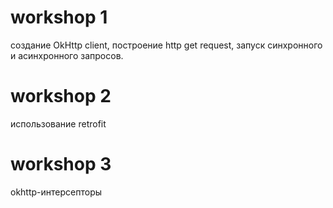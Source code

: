 # workshop 1
создание OkHttp client, построение http get request, запуск синхронного и асинхронного запросов.
 
# workshop 2
использование retrofit

# workshop 3
okhttp-интерсепторы
